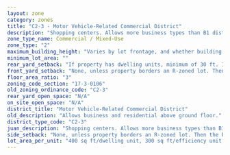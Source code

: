 ```yaml
---
layout: zone
category: zones
title: "C2-3 - Motor Vehicle-Related Commercial District"
description: "Shopping centers. Allows more business types than B1 districts, including liquor stores, warehouses, and auto shops. Apartment allowed above the ground floor."
zone_type_name: Commercial / Mixed-Use
zone_type: "2"
maximum_building_height: "Varies by lot frontage, and whether building has ground-floor commercial space. (See 17-3-0408)"
minimum_lot_area: ""
rear_yard_setback: "If property has dwelling units, minimum of 30 ft. If its rear property line borders the side property line of an R-zoned lot, the rear setback must equal the side setback of the R-zoned lot. If rear line borders the R lot&#39;s rear line, setback must be at least 16 ft."
front_yard_setback: "None, unless property borders an R-zoned lot. Then the front setback must be at least 50% of the R lot&#39;s front setback. (See 17-3-0404.)"
floor_area_ratio: "3"
zoning_code_section: "17-3-0106"
old_zoning_ordinance_code: "C2-3"
rear_yard_open_space: "N/A"
on_site_open_space: "N/A"
district_title: "Motor Vehicle-Related Commercial District"
old_description: "Allows business and residential above ground floor."
district_type_code: "C2-3"
juan_description: "Shopping centers. Allows more business types than B1 districts, including liquor stores, warehouses, and auto shops. Apartment allowed above the ground floor."
side_setback: "None, unless property borders an R-zoned lot. Then the R lot&#39;s front setback applies."
lot_area_per_unit: "400 sq ft/dwelling unit, 300 sq ft/efficiency unit, 200 sq ft/SRO unit"
---
```

